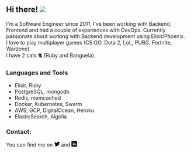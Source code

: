## Hi there! <img src="https://raw.githubusercontent.com/iampavangandhi/iampavangandhi/master/gifs/Hi.gif" width="30px"></h2>

I'm a Software Engineer since 2011, I've been working with Backend, Frontend and had a couple of experiences with DevOps. Currently passionate about working with Backend development using Elixir/Phoenix.<br/>
I love to play multiplayer games (CS:GO, Dota 2, LoL, PUBG, Fortnite, Warzone).<br/>
I have 2 cats 🐈 (Ruby and Banguela).

### Languages and Tools

- Elixir, Ruby
- PostgreSQL, mongodb
- Redis, memcached
- Docker, Kubernetes, Swarm
- AWS, GCP, DigitalOcean, Heroku
- ElasticSearch, Algolia

### Contact:

You can find me on <a href="https://twitter.com/frantz_willian"><img src="https://raw.githubusercontent.com/WLSF/WLSF/main/twitter.png" width="15"></img></a> and <a href="https://www.linkedin.com/in/willianfrantz/"><img src="https://raw.githubusercontent.com/WLSF/WLSF/main/linkedin.png" width="15"></img></a>

